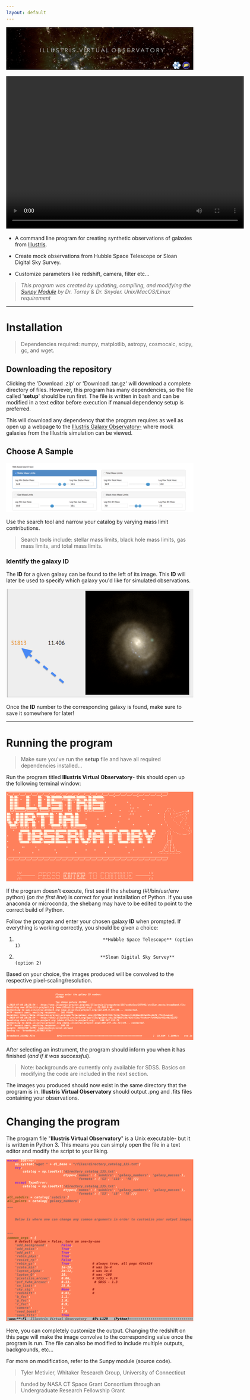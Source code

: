 ```yaml
---
layout: default
---
```


![Logo](misc/pics/new.png)



 <div style="text-align:center"><video src="ivo.mp4" width="640" height="410" controls preload></video></div>
 

*   A command line program for creating synthetic observations of galaxies from [Illustris](http://www.illustris-project.org/).

*   Create mock observations from Hubble Space Telescope or Sloan Digital Sky Survey.

*   Customize parameters like redshift, camera, filter etc...


>_This program was created by updating, compiling, and modifying the [Sunpy Module](http://www.github.com/ptorrey/sunpy/) by Dr. Torrey & Dr. Snyder._
>_Unix/MacOS/Linux requirement_
* * *

# Installation

>Dependencies required: numpy, matplotlib, astropy, cosmocalc, scipy, gc, and wget.

## Downloading the repository

Clicking the 'Download .zip' or 'Download .tar.gz' will download a complete directory of files. However, this program has many dependencies, so the file called '**setup**' should be run first. The file is written in bash and can be modified in a text editor before execution if manual dependency setup is preferred.

This will download any dependency that the program requires as well as open up a webpage to the [Illustris Galaxy Observatory-](http://www.illustris-project.org/galaxy_obs/) where mock galaxies from the Illustris simulation can be viewed.

## Choose A Sample

![Search](misc/pics/p1.png)

Use the search tool and narrow your catalog by varying mass limit contributions.

>Search tools include: stellar mass limits, black hole mass limits, gas mass limits, and total mass limits.


### Identify the galaxy ID

The **ID** for a given galaxy can be found to the left of its image. This **ID** will later be used to specify which galaxy you'd like for simulated observations.

![ID](misc/pics/p2.png)

Once the **ID** number to the corresponding galaxy is found, make sure to save it somewhere for later!

* * *

# Running the program
> Make sure you've run the **setup** file and have all required dependencies installed...

Run the program titled **Illustris Virtual Observatory**- this should open up the following terminal window:

![Program](misc/pics/p3.png)

If the program doesn't execute, first see if the shebang (#!/bin/usr/env python) (_on the first line_) is correct for your installation of Python. If you use anaconda or microconda, the shebang may have to be edited to point to the correct build of Python.

Follow the program and enter your chosen galaxy **ID** when prompted. If everything is working correctly, you should be given a choice:

1.                                      **Hubble Space Telescope** (option 1)

2.                                     **Sloan Digital Sky Survey** (option 2)

Based on your choice, the images produced will be convolved to the respective pixel-scaling/resolution.

![Also Program](misc/pics/p4.png)

After selecting an instrument, the program should inform you when it has finished (_and if it was successful_).

>Note: backgrounds are currently only available for SDSS. Basics on modifying the code are included in the next section.

The images you produced should now exist in the same directory that the program is in. **Illustris Virtual Observatory** should output .png and .fits files containing your observations.


# Changing the program

The program file "**Illustris Virtual Observatory**" is a Unix executable- but it is written in Python 3. This means you can simply open the file in a text editor and modify the script to your liking.

![Full Functions](misc/pics/p5.png)

Here, you can completely customize the output. Changing the redshift on this page will make the image convolve to the corresponding value once the program is run. The file can also be modified to include multiple outputs, backgrounds, etc...

For more on modification, refer to the Sunpy module (source code).


> Tyler Metivier, Whitaker Research Group, University of Connecticut

> funded by NASA CT Space Grant Consortium through an Undergraduate Research Fellowship Grant
